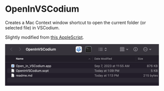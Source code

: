 # OpenInVSCodium

Creates a Mac Context window shortcut to open the current folder (or 
selected file) in VSCodium.

Slightly modified from 
[this AppleScript](https://github.com/hamxiaoz/open-folder-with-vs-code).

![Screenshot of OpenInVSCodium in a Mac context window](screenshot.png 
"Screenshot")
